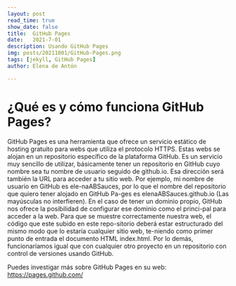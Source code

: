 ```yaml
---
layout: post
read_time: true
show_date: false
title:  GitHub Pages
date:   2021-7-01
description: Usando GitHub Pages
img: posts/20211001/GitHub-Pages.png
tags: [jekyll, GitHub Pages]
author: Elena de Antón

---
```


# ¿Qué es y cómo funciona GitHub Pages?

GitHub Pages es una herramienta que ofrece un servicio estático de hosting gratuito para webs que utiliza el protocolo HTTPS. Estas webs se alojan en un repositorio específico de la plataforma GitHub.
Es un servicio muy sencillo de utilizar, básicamente tener un repositorio en GitHub cuyo nombre sea tu nombre de usuario seguido de github.io. Esa dirección será también la URL para acceder a tu sitio web. Por ejemplo, mi nombre de usuario en GitHub es ele-naABSauces, por lo que el nombre del repositorio que quiero tener alojado en GitHub Pa-ges es elenaABSauces.github.io (Las mayúsculas no interfieren). En el caso de tener un dominio propio, GitHub nos ofrece la posibilidad de configurar ese dominio como el princi-pal para acceder a la web.
Para que se muestre correctamente nuestra web, el código que este subido en este repo-sitorio deberá estar estructurado del mismo modo que lo estaría cualquier sitio web, te-niendo como primer punto de entrada el documento HTML index.html. 
Por lo demás, funcionaríamos igual que con cualquier otro proyecto en un repositorio con control de versiones usando GitHub.

Puedes investigar más sobre GitHub Pages en su web: https://pages.github.com/